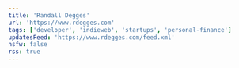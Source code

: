 ```yaml
---
title: 'Randall Degges'
url: 'https://www.rdegges.com'
tags: ['developer', 'indieweb', 'startups', 'personal-finance']
updatesFeed: 'https://www.rdegges.com/feed.xml'
nsfw: false
rss: true
---
```

